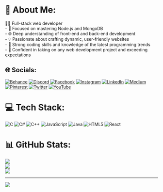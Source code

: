 # 💫 About Me:
👨‍💻 Full-stack web developer<br>- 🚀 Focused on mastering Node.js and MongoDB<br>- 🌐 Deep understanding of front-end and back-end development<br>- 💡 Passionate about crafting dynamic, user-friendly websites<br>- 🔧 Strong coding skills and knowledge of the latest programming trends<br>- 🌟 Confident in taking on any web development project and exceeding expectations
## 🌐 Socials:
[![Behance](https://img.shields.io/badge/Behance-1769ff?logo=behance&logoColor=white)](https://behance.net/prajjwal) [![Discord](https://img.shields.io/badge/Discord-%237289DA.svg?logo=discord&logoColor=white)](https://discord.gg/prajjwal) [![Facebook](https://img.shields.io/badge/Facebook-%231877F2.svg?logo=Facebook&logoColor=white)](https://facebook.com/prajjwal) [![Instagram](https://img.shields.io/badge/Instagram-%23E4405F.svg?logo=Instagram&logoColor=white)](https://instagram.com/prajjwal) [![LinkedIn](https://img.shields.io/badge/LinkedIn-%230077B5.svg?logo=linkedin&logoColor=white)](https://linkedin.com/in/prajjwal) [![Medium](https://img.shields.io/badge/Medium-12100E?logo=medium&logoColor=white)](https://medium.com/@prajjwal) [![Pinterest](https://img.shields.io/badge/Pinterest-%23E60023.svg?logo=Pinterest&logoColor=white)](https://pinterest.com/prajjwal) [![Twitter](https://img.shields.io/badge/Twitter-%231DA1F2.svg?logo=Twitter&logoColor=white)](https://twitter.com/prajjwal) [![YouTube](https://img.shields.io/badge/YouTube-%23FF0000.svg?logo=YouTube&logoColor=white)](https://youtube.com/@prajjwal) 

# 💻 Tech Stack:
![C](https://img.shields.io/badge/c-%2300599C.svg?style=plastic&logo=c&logoColor=white) ![C#](https://img.shields.io/badge/c%23-%23239120.svg?style=plastic&logo=c-sharp&logoColor=white) ![C++](https://img.shields.io/badge/c++-%2300599C.svg?style=plastic&logo=c%2B%2B&logoColor=white) ![JavaScript](https://img.shields.io/badge/javascript-%23323330.svg?style=plastic&logo=javascript&logoColor=%23F7DF1E) ![Java](https://img.shields.io/badge/java-%23ED8B00.svg?style=plastic&logo=openjdk&logoColor=white) ![HTML5](https://img.shields.io/badge/html5-%23E34F26.svg?style=plastic&logo=html5&logoColor=white) ![React](https://img.shields.io/badge/react-%2320232a.svg?style=plastic&logo=react&logoColor=%2361DAFB)
# 📊 GitHub Stats:
![](https://github-readme-stats.vercel.app/api?username=prajju04&theme=merko&hide_border=false&include_all_commits=false&count_private=false)<br/>
![](https://github-readme-streak-stats.herokuapp.com/?user=prajju04&theme=merko&hide_border=false)<br/>
![](https://github-readme-stats.vercel.app/api/top-langs/?username=prajju04&theme=merko&hide_border=false&include_all_commits=false&count_private=false&layout=compact)

---
[![](https://visitcount.itsvg.in/api?id=prajju04&icon=1&color=1)](https://visitcount.itsvg.in)

<!-- Proudly created with GPRM ( https://gprm.itsvg.in ) -->

